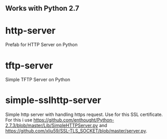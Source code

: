 
Works with Python 2.7
------------------------

# http-server
Prefab for HTTP Server on Python

# tftp-server
Simple TFTP Server on Python

# simple-sslhttp-server
Simple http server with handling https request. Use for this SSL certificate. For this i use https://github.com/enthought/Python-2.7.3/blob/master/Lib/SimpleHTTPServer.py and https://github.com/xliu59/SSL-TLS_SOCKET/blob/master/server.py.
